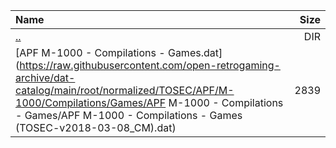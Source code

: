 |Name|Size|
|:---|---:|
|[..](../index.html)|DIR|
|[APF M-1000 - Compilations - Games.dat](https://raw.githubusercontent.com/open-retrogaming-archive/dat-catalog/main/root/normalized/TOSEC/APF/M-1000/Compilations/Games/APF M-1000 - Compilations - Games/APF M-1000 - Compilations - Games (TOSEC-v2018-03-08_CM).dat)|2839|
